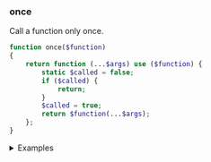 ### once

Call a function only once.

```php
function once($function)
{
    return function (...$args) use ($function) {
        static $called = false;
        if ($called) {
            return;
        }
        $called = true;
        return $function(...$args);
    };
}
```

<details>
<summary>Examples</summary>

```php
$add = function ($a, $b) {
    return $a + $b;
};

$once = once($add);

var_dump($once(10, 5)); // 15
var_dump($once(20, 10)); // null
```

</details>

